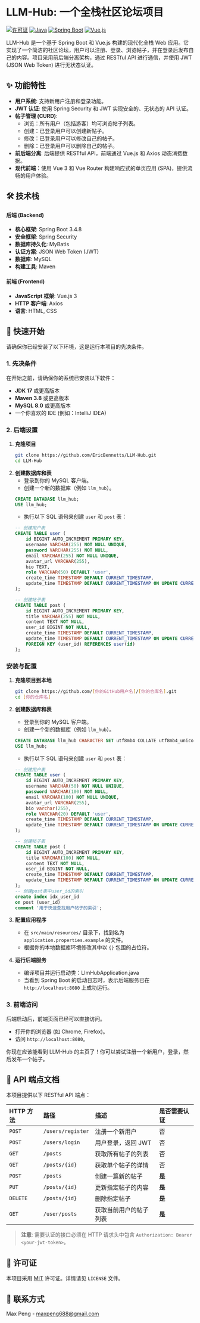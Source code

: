 # LLM-Hub: 一个全栈社区论坛项目

[![许可证](https://img.shields.io/badge/license-MIT-blue.svg)](https://opensource.org/licenses/MIT)
[![Java](https://img.shields.io/badge/Java-17+-orange.svg)](https://www.java.com)
[![Spring Boot](https://img.shields.io/badge/Spring%20Boot-3.x-brightgreen.svg)](https://spring.io/projects/spring-boot)
[![Vue.js](https://img.shields.io/badge/Vue.js-3.x-4FC08D.svg)](https://vuejs.org/)

LLM-Hub 是一个基于 Spring Boot 和 Vue.js 构建的现代化全栈 Web 应用。它实现了一个简洁的社区论坛，用户可以注册、登录、浏览帖子，并在登录后发布自己的内容。项目采用前后端分离架构，通过 RESTful API 进行通信，并使用 JWT (JSON Web Token) 进行无状态认证。
## ✨ 功能特性

*   **用户系统**: 支持新用户注册和登录功能。
*   **JWT 认证**: 使用 Spring Security 和 JWT 实现安全的、无状态的 API 认证。
*   **帖子管理 (CURD)**:
    *   浏览：所有用户（包括游客）均可浏览帖子列表。
    *   创建：已登录用户可以创建新帖子。
    *   修改：已登录用户可以修改自己的帖子。
    *   删除：已登录用户可以删除自己的帖子。
*   **前后端分离**: 后端提供 RESTful API，前端通过 Vue.js 和 Axios 动态消费数据。
*   **现代前端**：使用 Vue 3 和 Vue Router 构建响应式的单页应用 (SPA)，提供流畅的用户体验。

## 🛠️ 技术栈

#### 后端 (Backend)
*   **核心框架**: Spring Boot 3.4.8
*   **安全框架**: Spring Security
*   **数据库持久化**: MyBatis
*   **认证方案**: JSON Web Token (JWT)
*   **数据库**: MySQL
*   **构建工具**: Maven

#### 前端 (Frontend)
*   **JavaScript 框架**: Vue.js 3
*   **HTTP 客户端**: Axios
*   **语言**: HTML, CSS

## 🚀 快速开始

请确保你已经安装了以下环境，这是运行本项目的先决条件。

### 1. 先决条件
在开始之前，请确保你的系统已安装以下软件：
*   **JDK 17** 或更高版本
*   **Maven 3.8** 或更高版本
*   **MySQL 8.0** 或更高版本
*   一个你喜欢的 IDE (例如：IntelliJ IDEA)

### 2. 后端设置

1.  **克隆项目**
    ```bash
    git clone https://github.com/EricBennetts/LLM-Hub.git
    cd LLM-Hub
    ```
2.  **创建数据库和表**
    *   登录到你的 MySQL 客户端。
    *   创建一个新的数据库（例如 `llm_hub`）。
      ```sql
      CREATE DATABASE llm_hub;
      USE llm_hub;
      ```
    *   执行以下 SQL 语句来创建 `user` 和 `post` 表：
      ```sql
      -- 创建用户表
      CREATE TABLE user (
          id BIGINT AUTO_INCREMENT PRIMARY KEY,
          username VARCHAR(255) NOT NULL UNIQUE,
          password VARCHAR(255) NOT NULL,
          email VARCHAR(255) NOT NULL UNIQUE,
          avatar_url VARCHAR(255),
          bio TEXT,
          role VARCHAR(50) DEFAULT 'user',
          create_time TIMESTAMP DEFAULT CURRENT_TIMESTAMP,
          update_time TIMESTAMP DEFAULT CURRENT_TIMESTAMP ON UPDATE CURRENT_TIMESTAMP
      );

      -- 创建帖子表
      CREATE TABLE post (
          id BIGINT AUTO_INCREMENT PRIMARY KEY,
          title VARCHAR(255) NOT NULL,
          content TEXT NOT NULL,
          user_id BIGINT NOT NULL,
          create_time TIMESTAMP DEFAULT CURRENT_TIMESTAMP,
          update_time TIMESTAMP DEFAULT CURRENT_TIMESTAMP ON UPDATE CURRENT_TIMESTAMP,
          FOREIGN KEY (user_id) REFERENCES user(id)
      );
      ```

### 安装与配置

1.  **克隆项目到本地**
    ```bash
    git clone https://github.com/[你的GitHub用户名]/[你的仓库名].git
    cd [你的仓库名]
    ```

2.  **创建数据库和表**
    *   登录到你的 MySQL 客户端。
    *   创建一个新的数据库（例如 `llm_hub`）。
      ```sql
      CREATE DATABASE llm_hub CHARACTER SET utf8mb4 COLLATE utf8mb4_unicode_ci;
      USE llm_hub;
      ```
    *   执行以下 SQL 语句来创建 `user` 和 `post` 表：
      ```sql
      -- 创建用户表
      CREATE TABLE user (
          id BIGINT AUTO_INCREMENT PRIMARY KEY,
          username VARCHAR(50) NOT NULL UNIQUE,
          password VARCHAR(100) NOT NULL,
          email VARCHAR(100) NOT NULL UNIQUE,
          avatar_url VARCHAR(255),
          bio varchar(255),
          role VARCHAR(20) DEFAULT 'user',
          create_time TIMESTAMP DEFAULT CURRENT_TIMESTAMP,
          update_time TIMESTAMP DEFAULT CURRENT_TIMESTAMP ON UPDATE CURRENT_TIMESTAMP
      );

      -- 创建帖子表
      CREATE TABLE post (
          id BIGINT AUTO_INCREMENT PRIMARY KEY,
          title VARCHAR(100) NOT NULL,
          content TEXT NOT NULL,
          user_id BIGINT NOT NULL,
          create_time TIMESTAMP DEFAULT CURRENT_TIMESTAMP,
          update_time TIMESTAMP DEFAULT CURRENT_TIMESTAMP ON UPDATE CURRENT_TIMESTAMP
      );
    -- 创建post表中user_id的索引
      create index idx_user_id
      on post (user_id)
      comment '用于快速查找用户帖子的索引';
      ```
       
3.  **配置应用程序**
    *   在 `src/main/resources/` 目录下，找到名为 `application.properties.example` 的文件。
    *   根据你的本地数据库环境修改其中以 `{}` 包围的占位符。


4.  **运行后端服务**
    *   编译项目并运行启动类：LlmHubApplication.java
    *   当看到 Spring Boot 的启动日志时，表示后端服务已在 `http://localhost:8080` 上成功运行。

### 3. 前端访问

后端启动后，前端页面已经可以直接访问。

*   打开你的浏览器 (如 Chrome, Firefox)。
*   访问 `http://localhost:8080`。

你现在应该能看到 LLM-Hub 的主页了！你可以尝试注册一个新用户，登录，然后发布一个帖子。

## 📖 API 端点文档

本项目提供以下 RESTful API 端点：

| HTTP 方法 | 路径                | 描述          | 是否需要认证 |
| :-------- |:------------------|:------------| :----------- |
| `POST`    | `/users/register` | 注册一个新用户     | 否           |
| `POST`    | `/users/login`    | 用户登录，返回 JWT | 否           |
| `GET`     | `/posts`          | 获取所有帖子的列表   | 否           |
| `GET`     | `/posts/{id}`     | 获取单个帖子的详情   | 否           |
| `POST`    | `/posts`          | 创建一篇新的帖子    | **是**       |
| `PUT`     | `/posts/{id}`     | 更新指定帖子的内容   | **是**       |
| `DELETE`  | `/posts/{id}`     | 删除指定帖子      | **是**       |
| `GET`     | `/user/posts`     | 获取当前用户的帖子列表 |  **是**          |

> **注意**: 需要认证的接口必须在 HTTP 请求头中包含 `Authorization: Bearer <your-jwt-token>`。


## 📜 许可证

本项目采用 [MIT](https://opensource.org/licenses/MIT) 许可证。详情请见 `LICENSE` 文件。

## 📧 联系方式

Max Peng - maxpeng688@gmail.com

